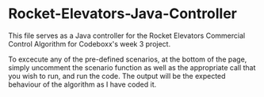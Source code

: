 # Rocket-Elevators-Java-Controller

This file serves as a Java controller for the Rocket Elevators Commercial Control Algorithm for Codeboxx's week 3 project.

To excecute any of the pre-defined scenarios, at the bottom of the page, simply uncomment the scenario function as well as the appropriate call that you wish to run, and run the code. The output will be the expected behaviour of the algorithm as I have coded it.